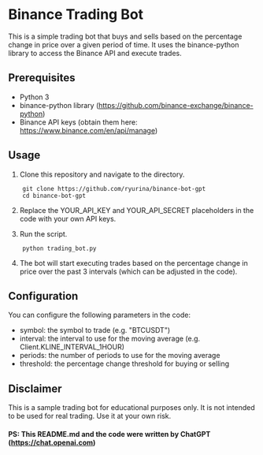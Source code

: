 # Binance Trading Bot

This is a simple trading bot that buys and sells based on the percentage change in price over a given period of time. It uses the binance-python library to access the Binance API and execute trades.

## Prerequisites

- Python 3
- binance-python library (https://github.com/binance-exchange/binance-python)
- Binance API keys (obtain them here: https://www.binance.com/en/api/manage)

## Usage

1. Clone this repository and navigate to the directory.

```
    git clone https://github.com/ryurina/binance-bot-gpt
    cd binance-bot-gpt
```

2. Replace the YOUR_API_KEY and YOUR_API_SECRET placeholders in the code with your own API keys.

3. Run the script.
```
    python trading_bot.py
```

4. The bot will start executing trades based on the percentage change in price over the past 3 intervals (which can be adjusted in the code).

## Configuration

You can configure the following parameters in the code:

- symbol: the symbol to trade (e.g. "BTCUSDT")
- interval: the interval to use for the moving average (e.g. Client.KLINE_INTERVAL_1HOUR)
- periods: the number of periods to use for the moving average
- threshold: the percentage change threshold for buying or selling

## Disclaimer

This is a sample trading bot for educational purposes only. It is not intended to be used for real trading. Use it at your own risk.

#### PS: This README.md and the code were written by ChatGPT (https://chat.openai.com)
